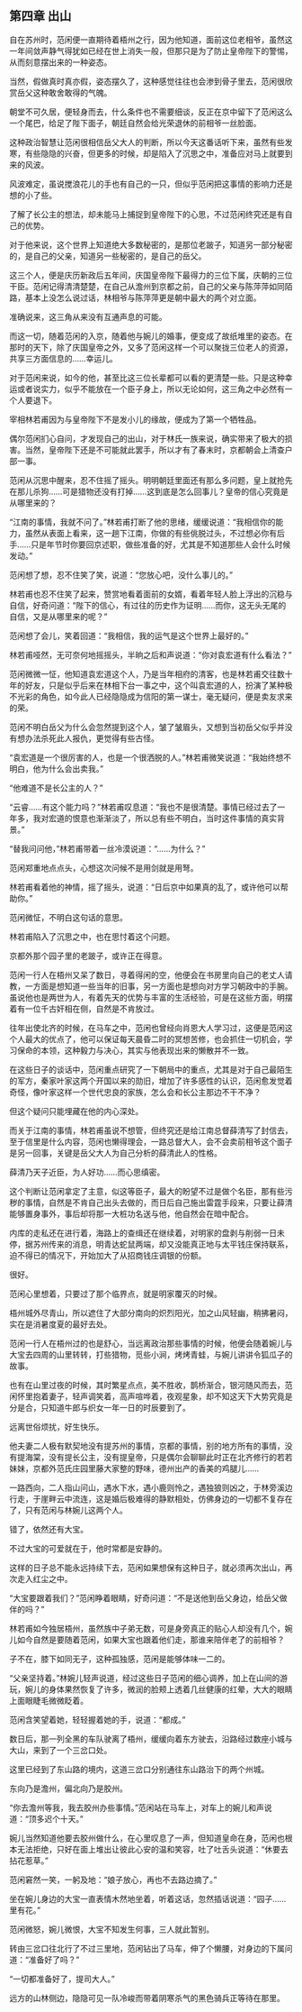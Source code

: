 ## 第四章 **出山**

自在苏州时，范闲便一直期待着梧州之行，因为他知道，面前这位老相爷，虽然这一年间敛声静气得犹如已经在世上消失一般，但那只是为了防止皇帝陛下的警惕，从而刻意摆出来的一种姿态。

当然，假做真时真亦假，姿态摆久了，这种感觉往往也会渗到骨子里去，范闲很欣赏岳父这种敢舍敢得的气魄。

朝堂不可久居，便轻身而去，什么条件也不需要细谈，反正在京中留下了范闲这么一个尾巴，给足了陛下面子，朝廷自然会给光荣退休的前相爷一丝脸面。

这种政治智慧让范闲很相信岳父大人的判断，所以今天这番话听下来，虽然有些发寒，有些隐隐的兴奋，但更多的时候，却是陷入了沉思之中，准备应对马上就要到来的风波。

风波难定，虽说搅浪花儿的手也有自己的一只，但似乎范闲把这事情的影响力还是想的小了些。

了解了长公主的想法，却未能马上捕捉到皇帝陛下的心思，不过范闲终究还是有自己的优势。

对于他来说，这个世界上知道绝大多数秘密的，是那位老跛子，知道另一部分秘密的，是自己的父亲，知道另一些秘密的，是自己的岳父。

这三个人，便是庆历新政后五年间，庆国皇帝陛下最得力的三位下属，庆朝的三位干臣。范闲记得清清楚楚，在自己从澹州到京都之前，自己的父亲与陈萍萍如同陌路，基本上没怎么说过话，林相爷与陈萍萍更是朝中最大的两个对立面。

准确说来，这三角从来没有互通声息的可能。

而这一切，随着范闲的入京，随着他与婉儿的婚事，便变成了故纸堆里的姿态。在那时的天下，除了庆国皇帝之外，又多了范闲这样一个可以聚拢三位老人的资源，共享三方面信息的……幸运儿。

对于范闲来说，如今的他，甚至比这三位长辈都可以看的更清楚一些。只是这种幸运或者说实力，似乎不能放在一个臣子身上，所以无论如何，这三角之中必然有一个人要退下。

宰相林若甫因为与皇帝陛下不是发小儿的缘故，便成为了第一个牺牲品。

偶尔范闲扪心自问，才发现自己的出山，对于林氏一族来说，确实带来了极大的损害。当然，皇帝陛下还是不可能就此罢手，所以才有了春末时，京都朝会上清查户部一事。

范闲从沉思中醒来，忍不住摇了摇头。明明朝廷里面还有那么多问题，皇上就抢先在那儿杀狗……可是猎物还没有打掉……这到底是怎么回事儿？皇帝的信心究竟是从哪里来的？

“江南的事情，我就不问了。”林若甫打断了他的思绪，缓缓说道：“我相信你的能力，虽然从表面上看来，这一趟下江南，你做的有些佻脱过头，不过想必你有后手……只是年节时你要回京述职，做些准备的好，尤其是不知道那些人会什么时候发动。”

范闲想了想，忍不住笑了笑，说道：“您放心吧，没什么事儿的。”

林若甫也忍不住笑了起来，赞赏地看着面前的女婿，看着年轻人脸上浮出的沉稳与自信，好奇问道：“陛下的信心，有过往的历史作为证明……而你，这无头无尾的自信，又是从哪里来的呢？”

范闲想了会儿，笑着回道：“我相信，我的运气是这个世界上最好的。”

林若甫哑然，无可奈何地摇摇头，半晌之后和声说道：“你对袁宏道有什么看法？”

范闲微微一怔，他知道袁宏道这个人，乃是当年相府的清客，也是林若甫交往数十年的好友，只是似乎后来在林相下台一事之中，这个叫袁宏道的人，扮演了某种极不光彩的角色，如今此人已经隐隐成为信阳的第一谋士，毫无疑问，便是卖友求来的荣。

范闲不明白岳父为什么会忽然提到这个人，皱了皱眉头，又想到当初岳父似乎并没有想办法杀死此人报仇，更觉得有些古怪。

“袁宏道是一个很厉害的人，也是一个很洒脱的人。”林若甫微笑说道：“我始终想不明白，他为什么会出卖我。”

“他难道不是长公主的人？”

“云睿……有这个能力吗？”林若甫叹息道：“我也不是很清楚。事情已经过去了一年多，我对宏道的恨意也渐渐淡了，所以总有些不明白，当时这件事情的真实背景。”

“替我问问他，”林若甫带着一丝冷漠说道：“……为什么？”

范闲郑重地点点头，心想这次问候不是用剑就是用弩。

林若甫看着他的神情，摇了摇头，说道：“日后京中如果真的乱了，或许他可以帮助你。”

范闲微怔，不明白这句话的意思。

林若甫陷入了沉思之中，也在思忖着这个问题。

京都外那个园子里的老跛子，或许正在得意。

范闲一行人在梧州又呆了数日，寻着得闲的空，他便会在书房里向自己的老丈人请教，一方面是想知道一些当年的旧事，另一方面也是想向对方学习朝政中的手腕。虽说他也是两世为人，有着先天的优势与丰富的生活经验，可是在这些方面，明摆着有一位千古奸相在侧，自然是不肯放过。

往年出使北齐的时候，在马车之中，范闲也曾经向肖恩大人学习过，这便是范闲这个人最大的优点了，他可以保证每天晨昏二时的冥想苦修，也会抓住一切机会，学习保命的本领，这种毅力与决心，其实与他表现出来的懒散并不一致。

在这些日子的谈话中，范闲重点研究了一下朝局中的重点，尤其是对于自己最陌生的军方，秦家叶家这两个开国以来的勋旧，增加了许多感性的认识，范闲愈发觉着奇怪，像叶家这样一个世代忠良的家族，怎么会和长公主那边不干不净？

但这个疑问只能埋藏在他的内心深处。

而关于江南的事情，林若甫虽说不想管，但终究还是给江南总督薛清写了封信去，至于信里是什么内容，范闲也懒得理会，一路总督大人，会不会卖前相爷这个面子是另一回事，关键是岳父大人为自己分析的薛清此人的性格。

薛清乃天子近臣，为人好功……而心思缜密。

这个判断让范闲拿定了主意，似这等臣子，最大的盼望不过是做个名臣，那有些污秽的事情，自然是不肯自己出头去做的，而日后自己施出雷霆手段来，只要让薛清能够置身事外，事后却将那一大桩功名送与他，他自然会在暗中配合。

内库的走私还在进行着，海路上的查缉还在继续着，对明家的盘剥与削弱一日未停，据苏州传来的消息，明青达蛇鼠两端，却又没能真正地与太平钱庄保持联系，迫不得已的情况下，开始加大了从招商钱庄调银的份额。

很好。

范闲心里想着，只要过了那个临界点，就是明家覆灭的时候。

梧州城外尽青山，所以遮住了大部分南向的炽烈阳光，加之山风轻幽，稍拂暑闷，实在是消暑度夏的最好去处。

范闲一行人在梧州过的也是舒心，当远离政治那些事情的时候，他便会随着婉儿与大宝去四周的山里转转，打些猎物，觅些小涧，烤烤青蛙，与婉儿讲讲令狐瓜子的故事。

也有在山里过夜的时候，其时繁星点点，美不胜收，鹊桥渐合，银河随风而去，范闲怀里抱着妻子，轻声调笑着，高声喧哗着，夜观星象，却不知这天下大势究竟是分是合，只知道牛郎与织女一年一日的时辰要到了。

远离世俗烦扰，好生快乐。

他夫妻二人极有默契地没有提苏州的事情，京都的事情，别的地方所有的事情，没有提海棠，没有提长公主，没有提皇帝，只是偶尔会聊聊此时正在北齐修行的若若妹妹，京都外范氏庄园里藤大家整的野味，德州出产的香美的鸡腿儿……

一路西向，二人指山问山，遇水下水，遇小鹿则怜之，遇独狼则凶之，于林旁溪边行走，于崖畔云中流连，这是婚后极难得的静默相处，仿佛身边的一切都不复存在了，只有范闲与林婉儿这两个人。

错了，依然还有大宝。

不过大宝的可爱就在于，他时常都是安静的。

这样的日子总不能永远持续下去，范闲如果想保有这种日子，就必须再次出山，再次走入红尘之中。

“大宝要跟着我们？”范闲睁着眼睛，好奇问道：“不是送他到岳父身边，给岳父做伴的吗？”

林若甫如今独居梧州，虽然族中子弟无数，可是身旁真正的贴心人却没有几个，婉儿如今自然是要随着范闲，如果大宝也跟着他们走，那谁来陪伴老了的前相爷？

子不在，膝下如同无子，这种孤独感，范闲是能够体味一二的。

“父亲坚持着。”林婉儿轻声说道，经过这些日子范闲的细心调养，加上在山间的游玩，婉儿的身体果然恢复了许多，微润的脸颊上透着几丝健康的红晕，大大的眼睛上面眼睫毛微微眨着。

范闲含笑望着她，轻轻握着她的手，说道：“都成。”

数日后，那一列全黑的车队驶离了梧州，缓缓向着东方驶去，沿路经过数座小城与大山，来到了一个三岔口处。

这里已经到了东山路的境内，这道三岔口分别通往东山路治下的两个州城。

东向乃是澹州，偏北向乃是胶州。

“你去澹州等我，我去胶州办些事情。”范闲站在马车上，对车上的婉儿和声说道：“顶多迟个十天。”

婉儿当然知道他要去胶州做什么，在心里叹息了一声，但知道皇命在身，范闲也根本无法拒绝，只好在面上堆出让彼此心安的温和笑容，吐了吐舌头说道：“休要去拈花惹草。”

范闲窘然一笑，一躬及地：“娘子放心，再也不去路边摘了。”

坐在婉儿身边的大宝一直表情木然地坐着，听着这话，忽然插话说道：“园子……里有花。”

范闲微怒，婉儿微恨，大宝不知发生何事，三人就此暂别。

转由三岔口往北行了不过三里地，范闲钻出了马车，伸了个懒腰，对身边的下属问道：“准备好了吗？”

“一切都准备好了，提司大人。”

远方的山林侧边，隐隐可见一队冷峻而带着阴寒杀气的黑色骑兵正等待在那里。

